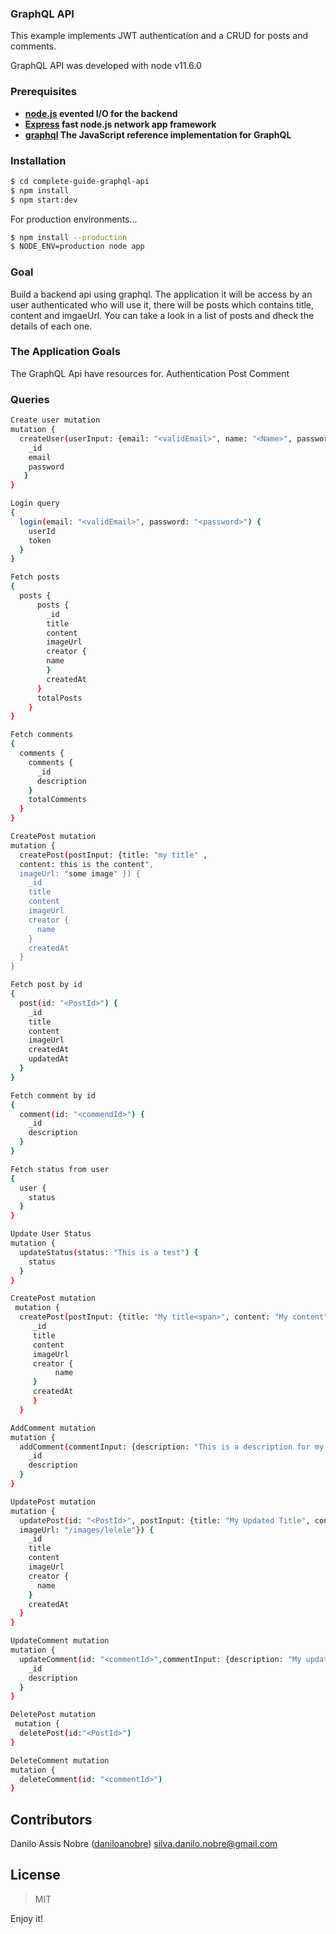 ### GraphQL API
This example implements JWT authentication and a CRUD for posts and comments.

GraphQL API was developed with node v11.6.0

### Prerequisites

* **[node.js](http://nodejs.org) evented I/O for the backend**
* **[Express](http://expressjs.com) fast node.js network app framework**
* **[graphql]("https://www.npmjs.com/package/graphql") The JavaScript reference implementation for GraphQL**

### Installation

```sh
$ cd complete-guide-graphql-api
$ npm install
$ npm start:dev
```
For production environments...

```sh
$ npm install --production
$ NODE_ENV=production node app
```

### Goal
Build a backend api using graphql. The application it will be access by an user authenticated who will use it, there will be posts which contains title, content and imgaeUrl. You can take a look in a list of posts and dheck the details of each one.

### The Application Goals

The GraphQL Api have resources for.
Authentication
Post
Comment

### Queries

```sh
Create user mutation
mutation {
  createUser(userInput: {email: "<validEmail>", name: "<Name>", password: "<password>"}) {
    _id
    email
    password
   }
}
```
```sh
Login query
{
  login(email: "<validEmail>", password: "<password>") {
    userId
    token
  }
}
```
```sh
Fetch posts
{
  posts {
      posts {
        _id
        title
        content
        imageUrl
        creator {
        name
        }
        createdAt
      }
      totalPosts
    }
}
```
```sh
Fetch comments
{
  comments {
    comments {
      _id
      description
    }
    totalComments
  }
}
```
```sh
CreatePost mutation
mutation {
  createPost(postInput: {title: "my title" , 
  content: this is the content",
  imageUrl: "some image" }) {
    _id
    title
    content
    imageUrl
    creator {
      name
    }
    createdAt
  }
}
```

```sh
Fetch post by id
{
  post(id: "<PostId>") {
    _id
    title
    content
    imageUrl
    createdAt
    updatedAt
  }
}
```
```sh
Fetch comment by id
{
  comment(id: "<commendId>") {
    _id
    description
  }
}
```

```sh
Fetch status from user
{
  user {
    status
  }
}
```

```sh
Update User Status
mutation {
  updateStatus(status: "This is a test") {
    status
  }
}
```

```sh
CreatePost mutation
 mutation {
  createPost(postInput: {title: "My title<span>", content: "My content", imageUrl: "/images/image.png"}) {
     _id
     title
     content
     imageUrl
     creator {
          name
     }
     createdAt
     }
  }
```

```sh
AddComment mutation
mutation {
  addComment(commentInput: {description: "This is a description for my first comment."}) {
    _id
    description
  }
}
```

```sh
UpdatePost mutation
mutation {
  updatePost(id: "<PostId>", postInput: {title: "My Updated Title", content: "My Updated Content",
  imageUrl: "/images/lelele"}) {
    _id
    title
    content
    imageUrl
    creator {
      name
    }
    createdAt
  }
}
```

```sh
UpdateComment mutation
mutation {
  updateComment(id: "<commentId>",commentInput: {description: "My updated comment"}) {
    _id
    description
  }
}
```

```sh
DeletePost mutation
 mutation {
  deletePost(id:"<PostId>")
}
```

```sh
DeleteComment mutation
mutation {
  deleteComment(id: "<commentId>")
}
```
## Contributors
Danilo Assis Nobre ([daniloanobre](https://github.com/daniloanobre)) silva.danilo.nobre@gmail.com

## License
> MIT
> 
Enjoy it!
